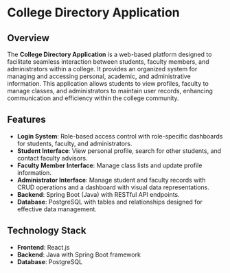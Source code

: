 # College Directory Application

## Overview
The **College Directory Application** is a web-based platform designed to facilitate seamless interaction between students, faculty members, and administrators within a college. It provides an organized system for managing and accessing personal, academic, and administrative information. This application allows students to view profiles, faculty to manage classes, and administrators to maintain user records, enhancing communication and efficiency within the college community.

## Features
- **Login System**: Role-based access control with role-specific dashboards for students, faculty, and administrators.
- **Student Interface**: View personal profile, search for other students, and contact faculty advisors.
- **Faculty Member Interface**: Manage class lists and update profile information.
- **Administrator Interface**: Manage student and faculty records with CRUD operations and a dashboard with visual data representations.
- **Backend**: Spring Boot (Java) with RESTful API endpoints.
- **Database**: PostgreSQL with tables and relationships designed for effective data management.

## Technology Stack
- **Frontend**: React.js
- **Backend**: Java with Spring Boot framework
- **Database**: PostgreSQL
